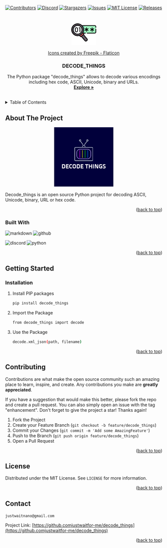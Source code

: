 <a name="readme-top"></a>

[![Contributors][contributors-shield]][contributors-url]
[![Discord][discord-shield]][discord-url]
[![Stargazers][stars-shield]][stars-url]
[![Issues][issues-shield]][issues-url]
[![MIT License][license-shield]][license-url]
[![Releases][releases-shield]][releases-url]





<br />
<div align="center">
  <a href="https://github.com/justwaitfor-me/decode_things">
    <img src="img\decode.png" alt="Logo" width="80" height="80">

   <a href="https://www.flaticon.com/free-icons/decode" title="decode icons">Icons created by Freepik - Flaticon</a>
  </a>

<h3 align="center">DECODE_THINGS</h3>

  <p align="center">
    The Python package "decode_things" allows to decode various encodings including hex code, ASCII, Unicode, binary and URLs. 
    <br />
    <a href="https://github.com/justwaitfor-me/decode_things/tree/main/decode_things"><strong>Explore »</strong></a>
    <br />
    <br />
  </p>
</div>



<!-- TABLE OF CONTENTS -->
<details>
  <summary>Table of Contents</summary>
  <ol>
    <li>
      <a href="#about-the-project">About The Project</a>
      <ul>
        <li><a href="#built-with">Built With</a></li>
      </ul>
    </li>
    <li>
      <a href="#getting-started">Getting Started</a>
      <ul>
        <li><a href="#installation">Installation</a></li>
      </ul>
    </li>
    <li><a href="#contributing">Contributing</a></li>
    <li><a href="#license">License</a></li>
    <li><a href="#contact">Contact</a></li>
  </ol>
</details>



<!-- ABOUT THE PROJECT -->
## About The Project

<p align="center">
<img src="img\logo.png" alt="Logo" width="190" height="190">


Decode_things is an open source Python project for decoding ASCII, Unicode, binary, URL or hex code.

<p align="right">(<a href="#readme-top">back to top</a>)</p>
</p>



### Built With

![markdown](https://img.shields.io/badge/Markdown-000000?style=for-the-badge&logo=markdown&logoColor=white)
![github](https://img.shields.io/badge/GitHub-100000?style=for-the-badge&logo=github&logoColor=white)

![discord](https://img.shields.io/badge/Discord-5865F2?style=for-the-badge&logo=discord&logoColor=white)
![python](https://img.shields.io/badge/Python-FFD43B?style=for-the-badge&logo=python&logoColor=blue)

<p align="right">(<a href="#readme-top">back to top</a>)</p>



<!-- GETTING STARTED -->
## Getting Started

### Installation

1. Install PIP packages
   ```sh
   pip install decode_things
   ```
2. Import the Package
   ```sh
   from decode_things import decode
   ```
3. Use the Package
   ```sh
   decode.xml_json(path, filename)
   ```

<p align="right">(<a href="#readme-top">back to top</a>)</p>


<!-- CONTRIBUTING -->
## Contributing

Contributions are what make the open source community such an amazing place to learn, inspire, and create. Any contributions you make are **greatly appreciated**.

If you have a suggestion that would make this better, please fork the repo and create a pull request. You can also simply open an issue with the tag "enhancement".
Don't forget to give the project a star! Thanks again!

1. Fork the Project
2. Create your Feature Branch (`git checkout -b feature/decode_things`)
3. Commit your Changes (`git commit -m 'Add some AmazingFeature'`)
4. Push to the Branch (`git push origin feature/decode_things`)
5. Open a Pull Request

<p align="right">(<a href="#readme-top">back to top</a>)</p>



<!-- LICENSE -->
## License

Distributed under the MIT License. See `LICENSE` for more information.

<p align="right">(<a href="#readme-top">back to top</a>)</p>



<!-- CONTACT -->
## Contact

`justwaitnano@gmail.com`

Project Link: [https://github.comjustwaitfor-me/decode_things](https://github.comjustwaitfor-me/decode_things)

<p align="right">(<a href="#readme-top">back to top</a>)</p>



<!-- MARKDOWN LINKS & IMAGES -->
<!-- https://www.markdownguide.org/basic-syntax/#reference-style-links -->
[contributors-shield]: https://img.shields.io/github/contributors/justwaitfor-me/decode_things.svg?style=for-the-badge
[contributors-url]: https://github.com/justwaitfor-me/decode_things/graphs/contributors
[releases-shield]: https://img.shields.io/github/v/release/justwaitfor-me/decode_things?style=for-the-badge
[releases-url]: https://github.com/justwaitfor-me/decode_things/releases
[stars-shield]: https://img.shields.io/github/stars/justwaitfor-me/decode_things.svg?style=for-the-badge
[discord-url]: https://discord.gg/MKgCdKtHNe
[discord-shield]: https://img.shields.io/discord/946412830100443156?style=for-the-badge
[stars-url]: https://github.com/justwaitfor-me/decode_things/stargazers
[issues-shield]: https://img.shields.io/github/issues/justwaitfor-me/decode_things.svg?style=for-the-badge
[issues-url]: https://github.com/justwaitfor-me/decode_things/issues
[license-shield]: https://img.shields.io/github/license/justwaitfor-me/decode_things.svg?style=for-the-badge
[license-url]: https://github.com/justwaitfor-me/decode_things/blob/master/LICENSE.txt
[linkedin-shield]: https://img.shields.io/badge/-LinkedIn-black.svg?style=for-the-badge&logo=linkedin&colorB=555
[linkedin-url]: https://linkedin.com/in/linkedin_username
[product-screenshot]: img/logo.png
[Next.js]: https://img.shields.io/badge/next.js-000000?style=for-the-badge&logo=nextdotjs&logoColor=white
[Next-url]: https://nextjs.org/
[React.js]: https://img.shields.io/badge/React-20232A?style=for-the-badge&logo=react&logoColor=61DAFB
[React-url]: https://reactjs.org/
[Vue.js]: https://img.shields.io/badge/Vue.js-35495E?style=for-the-badge&logo=vuedotjs&logoColor=4FC08D
[Vue-url]: https://vuejs.org/
[Angular.io]: https://img.shields.io/badge/Angular-DD0031?style=for-the-badge&logo=angular&logoColor=white
[Angular-url]: https://angular.io/
[Svelte.dev]: https://img.shields.io/badge/Svelte-4A4A55?style=for-the-badge&logo=svelte&logoColor=FF3E00
[Svelte-url]: https://svelte.dev/
[Laravel.com]: https://img.shields.io/badge/Laravel-FF2D20?style=for-the-badge&logo=laravel&logoColor=white
[Laravel-url]: https://laravel.com
[Bootstrap.com]: https://img.shields.io/badge/Bootstrap-563D7C?style=for-the-badge&logo=bootstrap&logoColor=white
[Bootstrap-url]: https://getbootstrap.com
[JQuery.com]: https://img.shields.io/badge/jQuery-0769AD?style=for-the-badge&logo=jquery&logoColor=white
[JQuery-url]: https://jquery.com 